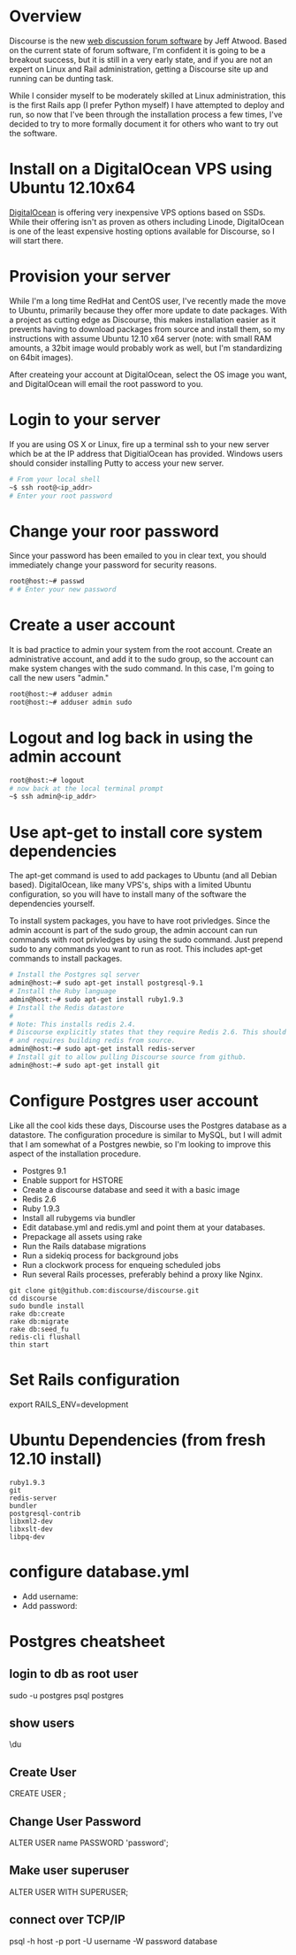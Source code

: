 # Overview

Discourse is the new [web discussion forum software](http://discourse.org) by Jeff Atwood. Based on the current
state of forum software, I'm confident it is going to be a breakout success, but it is still in a very early state, 
and if you are not an expert on Linux and Rail administration, getting a Discourse site up and running can be 
dunting task.

While I consider myself to be moderately skilled at Linux administration, this is the first Rails app
(I prefer Python myself) I have attempted to deploy and run, so now that I've been through the installation 
process a few times, I've decided to try to more formally document it for others who want to try out the software.

# Install on a DigitalOcean VPS using Ubuntu 12.10x64

[DigitalOcean](https://www.digitalocean.com/) is offering very inexpensive VPS options based on SSDs. While their
offering isn't as proven as others including Linode, DigitalOcean is one of the least expensive hosting options 
available for Discourse, so I will start there.

# Provision your server

While I'm a long time RedHat and CentOS user, I've recently made the move to Ubuntu, primarily because they offer more 
update to date packages. With a project as cutting edge as Discourse, this makes installation easier as it prevents having
to download packages from source and install them, so my instructions with assume Ubuntu 12.10 x64 server (note:  with 
small RAM amounts, a 32bit image would probably work as well, but I'm standardizing on 64bit images). 

After createing your account at DigitalOcean, select the OS image you want, and DigitalOcean will email the root 
password to you.

# Login to your server

If you are using OS X or Linux, fire up a terminal ssh to your new server which be at the IP address that DigitialOcean 
has provided. Windows users should consider installing Putty to access your new server.

```bash
# From your local shell
~$ ssh root@<ip_addr>
# Enter your root password
```

# Change your roor password

Since your password has been emailed to you in clear text, you should immediately change your password for security reasons.

```bash
root@host:~# passwd
# # Enter your new password
```

# Create a user account

It is bad practice to admin your system from the root account. 
Create an administrative account, and add it to the sudo group, so the account can 
make system changes with the sudo command. In this case, I'm going to call the new users "admin."

```bash
root@host:~# adduser admin
root@host:~# adduser admin sudo
```
# Logout and log back in using the admin account

```bash
root@host:~# logout
# now back at the local terminal prompt
~$ ssh admin@<ip_addr>
```

# Use apt-get to install core system dependencies

The apt-get command is used to add packages to Ubuntu (and all Debian based). DigitalOcean, like many VPS's, ships
with a limited Ubuntu configuration, so you will have to install many of the software the dependencies yourself.

To install system packages, you have to have root privledges. Since the admin account is part of the sudo group, the
admin account can run commands with root privledges by using the sudo command. Just prepend sudo to any commands you
want to run as root. This includes apt-get commands to install packages.

```bash
# Install the Postgres sql server
admin@host:~# sudo apt-get install postgresql-9.1
# Install the Ruby language
admin@host:~# sudo apt-get install ruby1.9.3
# Install the Redis datastore
#
# Note: This installs redis 2.4. 
# Discourse explicitly states that they require Redis 2.6. This should be addressed, 
# and requires building redis from source.
admin@host:~# sudo apt-get install redis-server
# Install git to allow pulling Discourse source from github.
admin@host:~# sudo apt-get install git
```

# Configure Postgres user account

Like all the cool kids these days, Discourse uses the Postgres database as a datastore. The configuration procedure is
similar to MySQL, but I will admit that I am somewhat of a Postgres newbie, so I'm looking to improve this aspect of
the installation procedure.


- Postgres 9.1
 - Enable support for HSTORE
 - Create a discourse database and seed it with a basic image
- Redis 2.6
- Ruby 1.9.3
 - Install all rubygems via bundler
 - Edit database.yml and redis.yml and point them at your databases.
 - Prepackage all assets using rake
 - Run the Rails database migrations 
 - Run a sidekiq process for background jobs
 - Run a clockwork process for enqueing scheduled jobs
 - Run several Rails processes, preferably behind a proxy like Nginx.

```
git clone git@github.com:discourse/discourse.git
cd discourse
sudo bundle install
rake db:create
rake db:migrate
rake db:seed_fu
redis-cli flushall
thin start
```

# Set Rails configuration
export RAILS_ENV=development

# Ubuntu Dependencies (from fresh 12.10 install)
```
ruby1.9.3
git
redis-server
bundler
postgresql-contrib
libxml2-dev
libxslt-dev
libpq-dev
```

# configure database.yml
* Add username: 
* Add password: 

# Postgres cheatsheet

## login to db as root user
sudo -u postgres psql postgres

## show users
\du

## Create User
CREATE USER <name>;

## Change User Password
ALTER USER name PASSWORD 'password';

## Make user superuser
ALTER USER <name> WITH SUPERUSER;

## connect over TCP/IP
psql -h host -p port -U username -W password database
